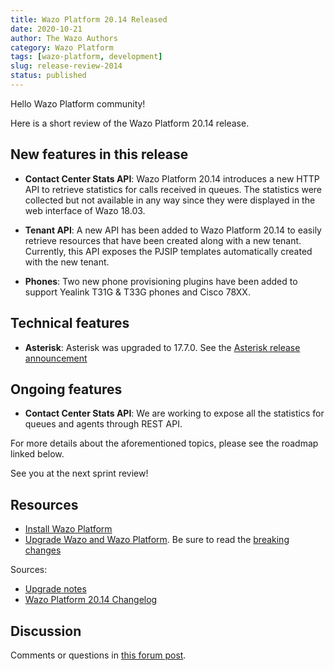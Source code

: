 ```yaml
---
title: Wazo Platform 20.14 Released
date: 2020-10-21
author: The Wazo Authors
category: Wazo Platform
tags: [wazo-platform, development]
slug: release-review-2014
status: published
---
```


Hello Wazo Platform community!

Here is a short review of the Wazo Platform 20.14 release.

## New features in this release

- **Contact Center Stats API**: Wazo Platform 20.14 introduces a new HTTP API to retrieve statistics for calls received in queues. The statistics were collected but not available in any way since they were displayed in the web interface of Wazo 18.03.

- **Tenant API**: A new API has been added to Wazo Platform 20.14 to easily retrieve resources that have been created along with a new tenant. Currently, this API exposes the PJSIP templates automatically created with the new tenant.

- **Phones**: Two new phone provisioning plugins have been added to support Yealink T31G & T33G phones and Cisco 78XX.

## Technical features

- **Asterisk**: Asterisk was upgraded to 17.7.0. See the [Asterisk release announcement](https://www.asterisk.org/asterisk-news/asterisk-17-7-0-now-available/)

## Ongoing features

- **Contact Center Stats API**: We are working to expose all the statistics for queues and agents through REST API.

For more details about the aforementioned topics, please see the roadmap linked below.

See you at the next sprint review!

## Resources

- [Install Wazo Platform](/use-cases)
- [Upgrade Wazo and Wazo Platform](/uc-doc/upgrade/). Be sure to read the [breaking changes](/uc-doc/upgrade/upgrade_notes#20-14)

Sources:

- [Upgrade notes](/uc-doc/upgrade/upgrade_notes#20-14)
- [Wazo Platform 20.14 Changelog](https://wazo-dev.atlassian.net/issues/?jql=project%3DWAZO%20AND%20fixVersion%3D20.14)

## Discussion

Comments or questions in [this forum post](https://wazo-platform.discourse.group/t/blog-wazo-platform-20-14-released).
